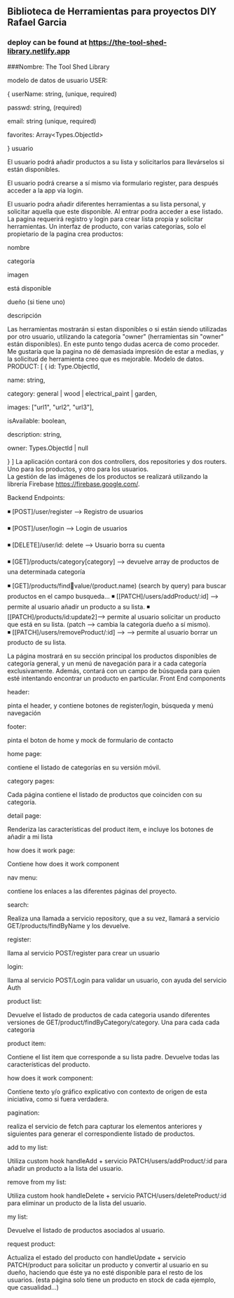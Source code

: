 ## Biblioteca de Herramientas para proyectos DIY Rafael Garcia

### deploy can be found at https://the-tool-shed-library.netlify.app

###Nombre: The Tool Shed Library

modelo de datos de usuario
USER:

{
userName: string, (unique, required)

passwd: string, (required)

email: string (unique, required)

favorites: Array<Types.ObjectId>

}
usuario

El usuario podrá añadir productos a su lista y solicitarlos para llevárselos si están disponibles.

El usuario podrá crearse a sí mismo via formulario register, para después acceder a la app via login.

El usuario podra añadir diferentes herramientas a su lista personal, y solicitar aquella que este disponible. Al entrar podra acceder a ese listado. La pagina requerirá registro y login para crear lista propia y solicitar herramientas.
Un interfaz de producto, con varias categorías, solo el propietario de la pagina crea productos:

nombre

categoría

imagen

está disponible

dueño (si tiene uno)

descripción

Las herramientas mostrarán si estan disponibles o si están siendo utilizadas por otro usuario, utilizando la categoría "owner" (herramientas sin "owner" están disponibles).
En este punto tengo dudas acerca de como proceder. Me gustaría que la pagina no dé demasiada impresión de estar a medias, y la solicitud de herramienta creo que es mejorable.
Modelo de datos.
PRODUCT: [
{
id: Type.ObjectId,

name: string,

category: general | wood | electrical_paint | garden,

images: ["url1", "url2", "url3"],

isAvailable: boolean,

description: string,

owner: Types.ObjectId | null

}
]
La aplicación contará con dos controllers, dos repositories y dos routers. Uno para los productos, y otro para los usuarios.  
La gestión de las imágenes de los productos se realizará utilizando la librería Firebase https://firebase.google.com/. 

Backend Endpoints:

◾ [POST]/user/register --> Registro de usuarios

◾ [POST]/user/login --> Login de usuarios

◾ [DELETE]/user/id: delete --> Usuario borra su cuenta

◾ [GET]/products/category[category] --> devuelve array de productos de una determinada categoría

◾ [GET]/products/find:key:value/(product.name) (search by query) para buscar productos en el campo busqueda...
◾ [[PATCH]/users/addProduct/:id] --> permite al usuario añadir un producto a su lista.
◾ [[PATCH]/products/id:update2]--> permite al usuario solicitar un producto que está en su lista. (patch --> cambia la categoría dueño a sí mismo).  
◾ [[PATCH]/users/removeProduct/:id] --> --> permite al usuario borrar un producto de su lista.

La página mostrará en su sección principal los productos disponibles de categoría general, y un menú de navegación para ir a cada categoría exclusivamente. Además, contará con un campo de búsqueda para quien esté intentando encontrar un producto en particular.
Front End components

header:

pinta el header, y contiene botones de register/login, búsqueda y menú navegación

footer:

pinta el boton de home y mock de formulario de contacto

home page:

contiene el listado de categorías en su versión móvil.

category pages:

Cada página contiene el listado de productos que coinciden con su categoría.

detail page:

Renderiza las características del product item, e incluye los botones de añadir a mi lista

how does it work page:

Contiene how does it work component

nav menu:

contiene los enlaces a las diferentes páginas del proyecto.

search:

Realiza una llamada a servicio repository, que a su vez, llamará a servicio GET/products/findByName y los devuelve.

register:

llama al servicio POST/register para crear un usuario

login:

llama al servicio POST/Login para validar un usuario, con ayuda del servicio Auth

product list:

Devuelve el listado de productos de cada categoria usando diferentes versiones de GET/product/findByCategory/category. Una para cada cada categoria

product item:

Contiene el list item que corresponde a su lista padre. Devuelve todas las características del producto.

how does it work component:

Contiene texto y/o gráfico explicativo con contexto de origen de esta iniciativa, como si fuera verdadera.

pagination:

realiza el servicio de fetch para capturar los elementos anteriores y siguientes para generar el correspondiente listado de productos.

add to my list:

Utiliza custom hook handleAdd + servicio PATCH/users/addProduct/:id para añadir un producto a la lista del usuario.

remove from my list:

Utiliza custom hook handleDelete + servicio PATCH/users/deleteProduct/:id para eliminar un producto de la lista del usuario.

my list:

Devuelve el listado de productos asociados al usuario.

request product:

Actualiza el estado del producto con handleUpdate + servicio PATCH/product para solicitar un producto y convertir al usuario en su dueño, haciendo que éste ya no esté disponible para el resto de los usuarios. (esta página solo tiene un producto en stock de cada ejemplo, que casualidad...)
